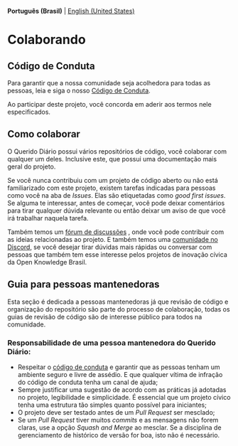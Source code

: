**Português (Brasil)** | [English (United States)](CONTRIBUTING-en-US.md)

# Colaborando

## Código de Conduta

Para garantir que a nossa comunidade seja acolhedora para todas as pessoas, leia e siga o nosso [Código de Conduta](CODE_OF_CONDUCT.md).

Ao participar deste projeto, você concorda em aderir aos termos nele especificados.

## Como colaborar

O Querido Diário possui vários repositórios de código, você colaborar com
qualquer um deles. Inclusive este, que possui uma documentação mais geral do
projeto.

Se você nunca contribuiu com um projeto de código aberto ou não está
familiarizado com este projeto, existem tarefas indicadas para pessoas como
você na aba de *Issues*. Elas são etiquetadas como *good first issues*. Se
alguma te interessar, antes de começar, você pode deixar comentários para
tirar qualquer dúvida relevante ou então deixar um aviso de que você irá
trabalhar naquela tarefa.

Também temos um [fórum de discussões](https://github.com/okfn-brasil/querido-diario-comunidade/discussions)
, onde você pode contribuir com as ideias relacionadas ao projeto. E também
temos uma [comunidade no Discord](https://discord.gg/nDc9p4drm4), se você
desejar tirar dúvidas mais rápidas ou conversar com pessoas que também tem esse
interesse pelos projetos de inovação cívica da Open Knowledge Brasil.

## Guia para pessoas mantenedoras

Esta seção é dedicada a pessoas mantenedoras já que revisão de código e
organização do repositório são parte do processo de colaboração, todas os guias
de revisão de código são de interesse público para todos na comunidade.

### Responsabilidade de uma pessoa mantenedora do Querido Diário:

- Respeitar o [código de conduta](CODE_OF_CONDUCT.md) e garantir que as pessoas
  tenham um ambiente seguro e livre de assédio. E que qualquer vítima de
  infração do código de conduta tenha um canal de ajuda;
- Sempre justificar uma sugestão de acordo com as práticas já adotadas no
  projeto, legibilidade e simplicidade. É essencial que um projeto cívico tenha
  uma estrutura tão simples quanto possível para iniciantes;
- O projeto deve ser testado antes de um *Pull Request* ser mesclado;
- Se um *Pull Request* tiver muitos *commits* e as mensagens não forem claras,
  use a opção *Squash and Merge* ao mesclar. Se a disciplina de gerenciamento
  de histórico de versão for boa, isto não é necessário.
